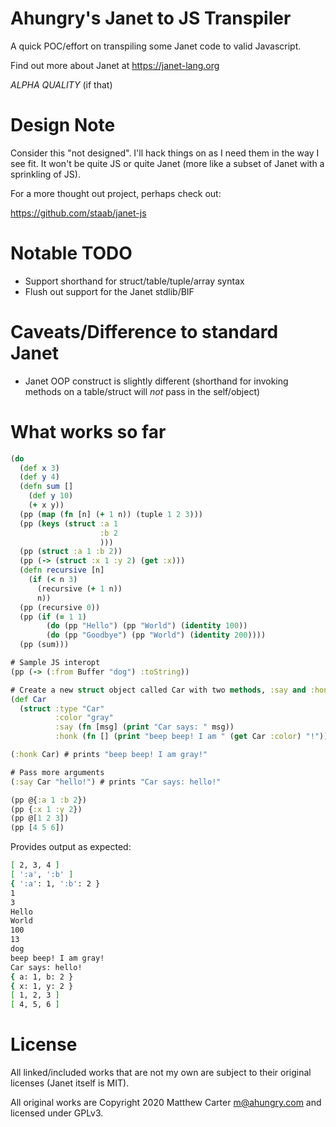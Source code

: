 # Ahungry's Janet to JS Transpiler

A quick POC/effort on transpiling some Janet code to valid Javascript.

Find out more about Janet at https://janet-lang.org

*ALPHA QUALITY* (if that)

# Design Note

Consider this "not designed". I'll hack things on as I need them in
the way I see fit.  It won't be quite JS or quite Janet (more like a
subset of Janet with a sprinkling of JS).

For a more thought out project, perhaps check out:

https://github.com/staab/janet-js

# Notable TODO

- Support shorthand for struct/table/tuple/array syntax
- Flush out support for the Janet stdlib/BIF

# Caveats/Difference to standard Janet

- Janet OOP construct is slightly different (shorthand for invoking
  methods on a table/struct will *not* pass in the self/object)

# What works so far

```clojure
(do
  (def x 3)
  (def y 4)
  (defn sum []
    (def y 10)
    (+ x y))
  (pp (map (fn [n] (+ 1 n)) (tuple 1 2 3)))
  (pp (keys (struct :a 1
                    :b 2
                    )))
  (pp (struct :a 1 :b 2))
  (pp (-> (struct :x 1 :y 2) (get :x)))
  (defn recursive [n]
    (if (< n 3)
      (recursive (+ 1 n))
      n))
  (pp (recursive 0))
  (pp (if (= 1 1)
        (do (pp "Hello") (pp "World") (identity 100))
        (do (pp "Goodbye") (pp "World") (identity 200))))
  (pp (sum)))

# Sample JS interopt
(pp (-> (:from Buffer "dog") :toString))

# Create a new struct object called Car with two methods, :say and :honk.
(def Car
  (struct :type "Car"
          :color "gray"
          :say (fn [msg] (print "Car says: " msg))
          :honk (fn [] (print "beep beep! I am " (get Car :color) "!"))))

(:honk Car) # prints "beep beep! I am gray!"

# Pass more arguments
(:say Car "hello!") # prints "Car says: hello!"

(pp @{:a 1 :b 2})
(pp {:x 1 :y 2})
(pp @[1 2 3])
(pp [4 5 6])
```

Provides output as expected:

```sh
[ 2, 3, 4 ]
[ ':a', ':b' ]
{ ':a': 1, ':b': 2 }
1
3
Hello
World
100
13
dog
beep beep! I am gray!
Car says: hello!
{ a: 1, b: 2 }
{ x: 1, y: 2 }
[ 1, 2, 3 ]
[ 4, 5, 6 ]
```

# License

All linked/included works that are not my own are subject to their
original licenses (Janet itself is MIT).

All original works are Copyright 2020 Matthew Carter <m@ahungry.com> and
licensed under GPLv3.

